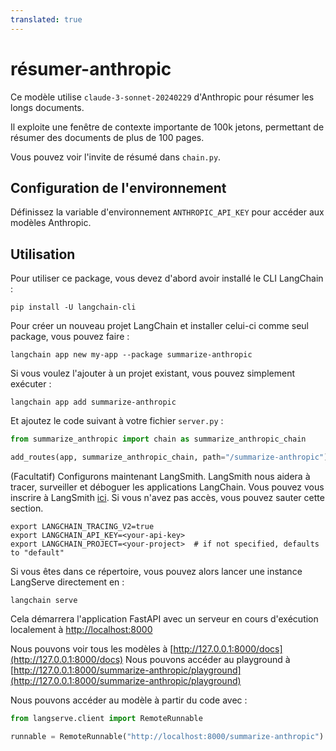 ```yaml
---
translated: true
---
```


# résumer-anthropic

Ce modèle utilise `claude-3-sonnet-20240229` d'Anthropic pour résumer les longs documents.

Il exploite une fenêtre de contexte importante de 100k jetons, permettant de résumer des documents de plus de 100 pages.

Vous pouvez voir l'invite de résumé dans `chain.py`.

## Configuration de l'environnement

Définissez la variable d'environnement `ANTHROPIC_API_KEY` pour accéder aux modèles Anthropic.

## Utilisation

Pour utiliser ce package, vous devez d'abord avoir installé le CLI LangChain :

```shell
pip install -U langchain-cli
```

Pour créer un nouveau projet LangChain et installer celui-ci comme seul package, vous pouvez faire :

```shell
langchain app new my-app --package summarize-anthropic
```

Si vous voulez l'ajouter à un projet existant, vous pouvez simplement exécuter :

```shell
langchain app add summarize-anthropic
```

Et ajoutez le code suivant à votre fichier `server.py` :

```python
from summarize_anthropic import chain as summarize_anthropic_chain

add_routes(app, summarize_anthropic_chain, path="/summarize-anthropic")
```

(Facultatif) Configurons maintenant LangSmith.
LangSmith nous aidera à tracer, surveiller et déboguer les applications LangChain.
Vous pouvez vous inscrire à LangSmith [ici](https://smith.langchain.com/).
Si vous n'avez pas accès, vous pouvez sauter cette section.

```shell
export LANGCHAIN_TRACING_V2=true
export LANGCHAIN_API_KEY=<your-api-key>
export LANGCHAIN_PROJECT=<your-project>  # if not specified, defaults to "default"
```

Si vous êtes dans ce répertoire, vous pouvez alors lancer une instance LangServe directement en :

```shell
langchain serve
```

Cela démarrera l'application FastAPI avec un serveur en cours d'exécution localement à
[http://localhost:8000](http://localhost:8000)

Nous pouvons voir tous les modèles à [http://127.0.0.1:8000/docs](http://127.0.0.1:8000/docs)
Nous pouvons accéder au playground à [http://127.0.0.1:8000/summarize-anthropic/playground](http://127.0.0.1:8000/summarize-anthropic/playground)

Nous pouvons accéder au modèle à partir du code avec :

```python
from langserve.client import RemoteRunnable

runnable = RemoteRunnable("http://localhost:8000/summarize-anthropic")
```

